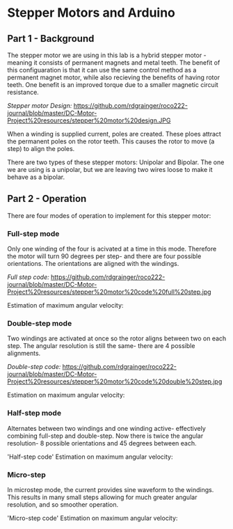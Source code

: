 # Stepper Motors and Arduino

## Part 1 - Background

The stepper motor we are using in this lab is a hybrid stepper motor - meaning it consists of permanent magnets and metal teeth. The benefit of this configuaration is that it can use the same control method as a permanent magnet motor, while also recieving the benefits of having rotor teeth. One benefit is an improved torque due to a smaller magnetic circuit resistance.

*Stepper motor Design:*
https://github.com/rdgrainger/roco222-journal/blob/master/DC-Motor-Project%20resources/stepper%20motor%20design.JPG

When a winding is supplied current, poles are created. These ploes attract the permanent poles on the rotor teeth. This causes the rotor to move (a step) to align the poles. 

There are two types of these stepper motors: Unipolar and Bipolar. The one we are using is a unipolar, but we are leaving two wires loose to make it behave as a bipolar.

## Part 2 - Operation

There are four modes of operation to implement for this stepper motor:

### Full-step mode

Only one winding of the four is acivated at a time in this mode. Therefore the motor will turn 90 degrees per step- and there are four possible orientations. The orientations are aligned with the windings.

*Full step code:*
https://github.com/rdgrainger/roco222-journal/blob/master/DC-Motor-Project%20resources/stepper%20motor%20code%20full%20step.jpg

Estimation of maximum angular velocity:

### Double-step mode

Two windings are activated at once so the rotor aligns between two on each step. The angular resolution is still the same- there are 4 possible alignments.

*Double-step code:*
https://github.com/rdgrainger/roco222-journal/blob/master/DC-Motor-Project%20resources/stepper%20motor%20code%20double%20step.jpg

Estimation on maximum angular velocity:

### Half-step mode

Alternates between two windings and one winding active- effectively combining full-step and double-step. Now there is twice the angular resolution- 8 possible orientations and 45 degrees between each.

'Half-step code'
Estimation on maximum angular velocity:

### Micro-step

In microstep mode, the current provides sine waveform to the windings. This results in many small steps allowing for much greater angular resolution, and so smoother operation.

'Micro-step code'
Estimation on maximum angular velocity:
